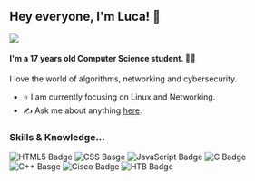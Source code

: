 ## Hey everyone, I'm Luca! 👋
![](https://komarev.com/ghpvc/?username=lucafacchini1)
#### I'm a 17 years old Computer Science student. 👨‍🎓  
I love the world of algorithms, networking and cybersecurity. 
  
- ⭐ I am currently focusing on Linux and Networking.
- ✍️ Ask me about anything [here](https://github.com/lucafacchini1/lucafacchini1/issues).
  
### Skills & Knowledge...
![HTML5 Badge](https://img.shields.io/badge/HTML5-E34F26?style=for-the-badge&logo=html5&logoColor=white)
![CSS Basge](https://img.shields.io/badge/CSS3-1572B6?style=for-the-badge&logo=css3&logoColor=white)
![JavaScript Badge](https://img.shields.io/badge/JavaScript-323330?style=for-the-badge&logo=javascript&logoColor=F7DF1E)
![C Badge](https://img.shields.io/badge/C-00599C?style=for-the-badge&logo=c&logoColor=white)
![C++ Basge](https://img.shields.io/badge/C%2B%2B-00599C?style=for-the-badge&logo=c%2B%2B&logoColor=white)
![Cisco Badge](https://img.shields.io/badge/CISCO-1BA0D7?style=for-the-badge&logo=cisco&logoColor=white)
![HTB Badge](https://img.shields.io/badge/HackTheBox-111927?style=for-the-badge&logo=Hack%20The%20Box&logoColor=9FEF00)





